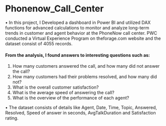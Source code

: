# Phonenow_Call_Center
•  In this project, I Developed a dashboard in Power BI and utilized DAX functions for advanced calculations to monitor and analyze long-term trends in customer and agent behavior at the PhoneNow call center. PWC conducted a Virtual Experience Program on theforage.com website and the dataset consist of 4055 records.

#### From the analysis, I found answers to interesting questions such as:

1. How many customers answered the call, and how many did not answer the call?
2. How many customers had their problems resolved, and how many did not?
3. What is the overall customer satisfaction?
4. What is the average speed of answering the call?
5. What is the overview of the performance of each agent?

• The dataset consists of details like Agent, Date, Time, Topic, Answered, Resolved, Speed of answer in seconds, AvgTalkDuration and Satisfaction rating.
